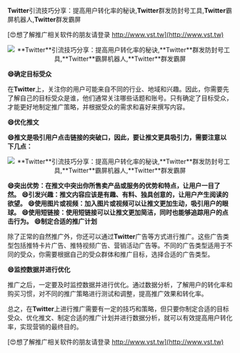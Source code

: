 **Twitter**引流技巧分享：提高用户转化率的秘诀,**Twitter**群发防封号工具,**Twitter**霸屏机器人,**Twitter**群发霸屏

[😍想了解推广相关软件的朋友请登录 http://www.vst.tw](http://www.vst.tw)

 <center><img src="https://vst.tw/MP4/tuiguang/png/4.png" alt="**Twitter**引流技巧分享：提高用户转化率的秘诀,**Twitter**群发防封号工具,**Twitter**霸屏机器人,**Twitter**群发霸屏"></center>

**😄确定目标受众**

在**Twitter**上，关注你的用户可能来自不同的行业、地域和兴趣。因此，你需要先了解自己的目标受众是谁，他们通常关注哪些话题和账号。只有确定了目标受众，才能更好地制定推广策略，并根据受众的需求和喜好来撰写内容。

**😄优化推文**

**😄推文是吸引用户点击链接的突破口，因此，要让推文更具吸引力，需要注意以下几点：**

 <center><img src="https://vst.tw/MP4/tuiguang/png/2.png" alt="**Twitter**引流技巧分享：提高用户转化率的秘诀,**Twitter**群发防封号工具,**Twitter**霸屏机器人,**Twitter**群发霸屏"></center>

**😄突出优势：在推文中突出你所售卖产品或服务的优势和特点，让用户一目了然。**
**😄引发兴趣：推文内容应该是有趣、有料、独具创意的，让用户产生阅读的欲望。**
**😄使用图片或视频：加入图片或视频可以让推文更加生动，吸引用户的眼球。**
**😄使用短链接：使用短链接可以让推文更加简洁，同时也能够追踪用户的点击行为。**
**😄制定合适的推广计划**

除了正常的自然推广外，你还可以通过**Twitter**广告等方式进行推广。这些广告类型包括推特卡片广告、推特视频广告、营销活动广告等。不同的广告类型适用于不同的受众，你需要根据自己的受众群体和推广目标，选择合适的广告类型。

**😄监控数据并进行优化**

推广之后，一定要及时监控数据并进行优化。通过数据分析，了解用户的转化率和购买习惯，对不同的推广策略进行测试和调整，提高推广效果和转化率。

总之，在**Twitter**上进行推广需要有一定的技巧和策略，但只要你制定合适的目标受众、优化推文、制定合适的推广计划并进行数据分析，就可以有效提高用户转化率，实现营销的最终目的。

[😍想了解推广相关软件的朋友请登录 http://www.vst.tw](http://www.vst.tw)



